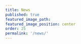 ```yaml
---
title: News
published: true
featured_image_path:
featured_image_position: center
order: 25
permalink: '/news/'
---
```

